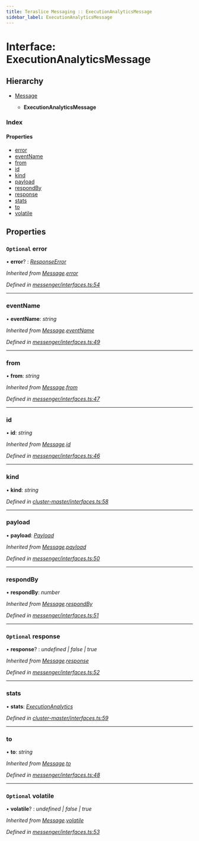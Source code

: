 ```yaml
---
title: Teraslice Messaging :: ExecutionAnalyticsMessage
sidebar_label: ExecutionAnalyticsMessage
---
```


# Interface: ExecutionAnalyticsMessage

## Hierarchy

* [Message](message.md)

  * **ExecutionAnalyticsMessage**

### Index

#### Properties

* [error](executionanalyticsmessage.md#optional-error)
* [eventName](executionanalyticsmessage.md#eventname)
* [from](executionanalyticsmessage.md#from)
* [id](executionanalyticsmessage.md#id)
* [kind](executionanalyticsmessage.md#kind)
* [payload](executionanalyticsmessage.md#payload)
* [respondBy](executionanalyticsmessage.md#respondby)
* [response](executionanalyticsmessage.md#optional-response)
* [stats](executionanalyticsmessage.md#stats)
* [to](executionanalyticsmessage.md#to)
* [volatile](executionanalyticsmessage.md#optional-volatile)

## Properties

### `Optional` error

• **error**? : *[ResponseError](../overview.md#responseerror)*

*Inherited from [Message](message.md).[error](message.md#optional-error)*

*Defined in [messenger/interfaces.ts:54](https://github.com/terascope/teraslice/blob/b0f73ab9/packages/teraslice-messaging/src/messenger/interfaces.ts#L54)*

___

###  eventName

• **eventName**: *string*

*Inherited from [Message](message.md).[eventName](message.md#eventname)*

*Defined in [messenger/interfaces.ts:49](https://github.com/terascope/teraslice/blob/b0f73ab9/packages/teraslice-messaging/src/messenger/interfaces.ts#L49)*

___

###  from

• **from**: *string*

*Inherited from [Message](message.md).[from](message.md#from)*

*Defined in [messenger/interfaces.ts:47](https://github.com/terascope/teraslice/blob/b0f73ab9/packages/teraslice-messaging/src/messenger/interfaces.ts#L47)*

___

###  id

• **id**: *string*

*Inherited from [Message](message.md).[id](message.md#id)*

*Defined in [messenger/interfaces.ts:46](https://github.com/terascope/teraslice/blob/b0f73ab9/packages/teraslice-messaging/src/messenger/interfaces.ts#L46)*

___

###  kind

• **kind**: *string*

*Defined in [cluster-master/interfaces.ts:58](https://github.com/terascope/teraslice/blob/b0f73ab9/packages/teraslice-messaging/src/cluster-master/interfaces.ts#L58)*

___

###  payload

• **payload**: *[Payload](payload.md)*

*Inherited from [Message](message.md).[payload](message.md#payload)*

*Defined in [messenger/interfaces.ts:50](https://github.com/terascope/teraslice/blob/b0f73ab9/packages/teraslice-messaging/src/messenger/interfaces.ts#L50)*

___

###  respondBy

• **respondBy**: *number*

*Inherited from [Message](message.md).[respondBy](message.md#respondby)*

*Defined in [messenger/interfaces.ts:51](https://github.com/terascope/teraslice/blob/b0f73ab9/packages/teraslice-messaging/src/messenger/interfaces.ts#L51)*

___

### `Optional` response

• **response**? : *undefined | false | true*

*Inherited from [Message](message.md).[response](message.md#optional-response)*

*Defined in [messenger/interfaces.ts:52](https://github.com/terascope/teraslice/blob/b0f73ab9/packages/teraslice-messaging/src/messenger/interfaces.ts#L52)*

___

###  stats

• **stats**: *[ExecutionAnalytics](executionanalytics.md)*

*Defined in [cluster-master/interfaces.ts:59](https://github.com/terascope/teraslice/blob/b0f73ab9/packages/teraslice-messaging/src/cluster-master/interfaces.ts#L59)*

___

###  to

• **to**: *string*

*Inherited from [Message](message.md).[to](message.md#to)*

*Defined in [messenger/interfaces.ts:48](https://github.com/terascope/teraslice/blob/b0f73ab9/packages/teraslice-messaging/src/messenger/interfaces.ts#L48)*

___

### `Optional` volatile

• **volatile**? : *undefined | false | true*

*Inherited from [Message](message.md).[volatile](message.md#optional-volatile)*

*Defined in [messenger/interfaces.ts:53](https://github.com/terascope/teraslice/blob/b0f73ab9/packages/teraslice-messaging/src/messenger/interfaces.ts#L53)*


